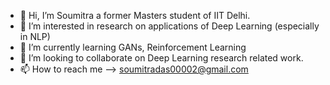 - 👋 Hi, I’m Soumitra a former Masters student of IIT Delhi.
- 👀 I’m interested in research on applications of Deep Learning (especially in NLP)
- 🌱 I’m currently learning GANs, Reinforcement Learning
- 💞️ I’m looking to collaborate on Deep Learning research related work.
- 📫 How to reach me --> soumitradas00002@gmail.com

<!---
dsoum/dsoum is a ✨ special ✨ repository because its `README.md` (this file) appears on your GitHub profile.
You can click the Preview link to take a look at your changes.
--->
